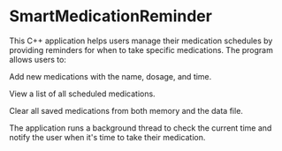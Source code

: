 # SmartMedicationReminder
This C++ application helps users manage their medication schedules by providing reminders for when to take specific medications. The program allows users to:

Add new medications with the name, dosage, and time.

View a list of all scheduled medications.

Clear all saved medications from both memory and the data file.

The application runs a background thread to check the current time and notify the user when it's time to take their medication.
